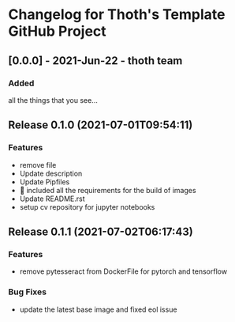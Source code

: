 # Changelog for Thoth's Template GitHub Project

## [0.0.0] - 2021-Jun-22 - thoth team

### Added

all the things that you see...

## Release 0.1.0 (2021-07-01T09:54:11)
### Features
* remove file
* Update description
* Update Pipfiles
* :robot: included all the requirements for the build of images
* Update README.rst
* setup cv repository for jupyter notebooks

## Release 0.1.1 (2021-07-02T06:17:43)
### Features
* remove pytesseract from DockerFile for pytorch and tensorflow
### Bug Fixes
* update the latest base image and fixed eol issue
